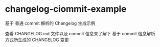 # changelog-ciommit-example

基于 普通 commit 解析的 Changelog 生成示例

查看 CHANGELOG.md 文件以及 commit 信息来了解下 基于 commit 信息解析方式所生成的 CHANGELOG 变更
